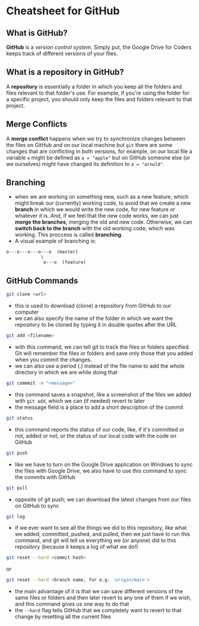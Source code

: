 # **Cheatsheet for GitHub**

## What is GitHub?
**GitHub** is a _version control system_. Simply put, the Google Drive for Coders keeps track of different versions of your files.

## What is a repository in GitHub?
A **repository** is essentially a folder in which you keep all the folders and files relevant to that folder's use. For example, if you're using the folder for a specific project, you should only keep the files and folders relevant to that project.

## Merge Conflicts
A **merge conflict** happens when we try to synchronize changes between the files on GitHub and on our local machine but `git` there are some changes that are conflicting in both versions, for example, on our local file a variable `a` might be defined as `a = "apple"` but on GitHub someone else (or we ourselves) might have changed its definition to `a = "arnold"`.

## Branching
- when we are working on something new, such as a new feature, which might break our (currently) working code, to avoid that we create a new __branch__ in which we would write the new code, for new feature or whatever it is. And, if we feel that the new code works, we can just **merge the branches**, merging the old and new code. Otherwise, we can **switch back to the branch** with the old working code, which was working. This proccess is called **branching**.
- A visual example of branching is:
```
o---o---o---o---o  (master)
             \
              o---o  (feature)
```

## GitHub Commands
```sh
git clone <url>
```
- this is used to download (clone) a repository from GitHub to our computer
- we can also specify the name of the folder in which we want the repository to be cloned by typing it in double quotes after the URL

```sh
git add <filename>
```
- with this command, we can tell git to track the files or folders specified. Git will remember the files or folders and save only those that you added when you commit the changes.
- we can also use a period (.) instead of the file name to add the whole directory in which we are while doing that

```sh
git commmit -m "<message>"
```
- this command saves a snapshot, like a screenshot of the files we added with `git add`, which we can (if needed) revert to later
- the message field is a place to add a short description of the commit

```sh
git status
```
- this command reports the status of our code, like, if it's committed or not, added or not, or the status of our local code with the code on GitHub

```sh
git push
```
- like we have to turn on the Google Drive application on Windows to sync the files with Google Drive, we also have to use this command to sync the commits with GitHub

```sh
git pull
```
- opposite of git push; we can download the latest changes from our files on GitHub to sync

```sh
git log
```
- if we ever want to see all the things we did to this repository, like what we added, committed, pushed, and pulled, then we just have to run this command, and git will tell us everything we (or anyone) did to this repository (because it keeps a log of what we do!)

```sh
git reset --hard <commit hash>
``` 
or 
```sh
git reset --hard <branch name, for e.g. 'origin/main'>
```
- the main advantage of it is that we can save different versions of the same files or folders and then later revert to any one of them if we wish, and this command gives us one way to do that
- the ```--hard``` flag tells GitHub that we completely want to revert to that change by resetting all the current files
